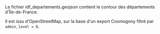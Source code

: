Le fichier idf_departements.geojson contient le contour des départements d'Île-de-France.

Il est issu d'OpenStreetMap, sur la base d'un export Cosmogony filtré par `admin_level = 6`.
